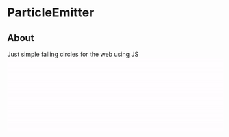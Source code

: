 # ParticleEmitter
## About
Just simple falling circles for the web using JS
![](exampleParticles.gif)  

